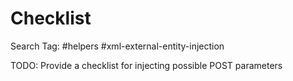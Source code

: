 # Checklist

Search Tag: #helpers #xml-external-entity-injection

TODO: Provide a checklist for injecting possible POST parameters